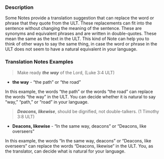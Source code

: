 
### Description

Some Notes provide a translation suggestion that can replace the word or phrase that they quote from the ULT. These replacements can fit into the sentence without changing the meaning of the sentence.  These are synonyms and equivalent phrases and are written in double-quotes. These mean the same as the text in the ULT. This kind of Note can help you to think of other ways to say the same thing, in case the word or phrase in the ULT does not seem to have a natural equivalent in your language.

### Translation Notes Examples

> Make ready ***the way*** of the Lord, (Luke 3:4 ULT)

* **the way** - “the path” or “the road”

In this example, the words “the path” or the words “the road” can replace the words “the way” in the ULT. You can decide whether it is natural to say “way,” “path,” or “road” in your language.

> ***Deacons, likewise***, should be dignified, not double-talkers. (1 Timothy 3:8 ULT)

* **Deacons, likewise** - “In the same way, deacons” or “Deacons, like overseers”

In this example, the words “In the same way, deacons” or “Deacons, like overseers” can replace the words “Deacons, likewise” in the ULT. You, as the translator, can decide what is natural for your language.